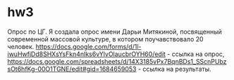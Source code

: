 # hw3
Опрос по ЦГ. 
Я создала опрос имени Дарьи Митякиной, посвященный современной массовой культуре, в котором поучавствовало 20 человек. https://docs.google.com/forms/d/1l-iwuHwfjDd8SHXsYsFkn4nIks6vYlvOlaucbrOYH60/edit - ссылка на опрос, https://docs.google.com/spreadsheets/d/14X3185vPx7BqnBDs1_SScnPUbzsOt6hfKg-00O1TGNE/edit#gid=1684659053 - ссылка на результаты.

